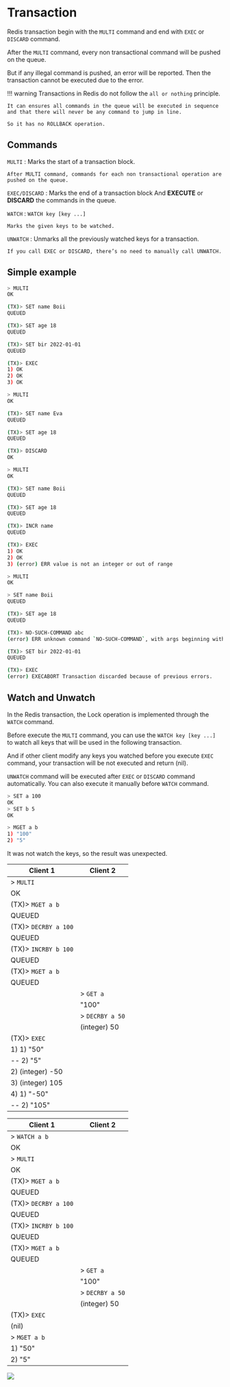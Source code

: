 # Transaction

Redis transaction begin with the `MULTI` command and end with `EXEC` or `DISCARD` command.

After the `MULTI` command, every non transactional command will be pushed on the queue.

But if any illegal command is pushed, an error will be reported. Then the transaction cannot be executed due to the error.


!!! warning
    Transactions in Redis do not follow the `all or nothing` principle.

    It can ensures all commands in the queue will be executed in sequence and that there will never be any command to jump in line.

    So it has no ROLLBACK operation.

## Commands

`MULTI`
:   Marks the start of a transaction block.

    After MULTI command, commands for each non transactional operation are pushed on the queue.

`EXEC/DISCARD`
:   Marks the end of a transaction block And **EXECUTE** or **DISCARD** the commands in the queue.

`WATCH`
:   `WATCH key [key ...]`

    Marks the given keys to be watched.

`UNWATCH`
:   Unmarks all the previously watched keys for a transaction.

    If you call EXEC or DISCARD, there’s no need to manually call UNWATCH.


## Simple example

```sh title="Execute transaction"
> MULTI
OK

(TX)> SET name Boii
QUEUED

(TX)> SET age 18
QUEUED

(TX)> SET bir 2022-01-01
QUEUED

(TX)> EXEC
1) OK
2) OK
3) OK
```

```sh title="Discard transaction"
> MULTI
OK

(TX)> SET name Eva
QUEUED

(TX)> SET age 18
QUEUED

(TX)> DISCARD
OK
```

```sh title="Do not atomic"
> MULTI
OK

(TX)> SET name Boii
QUEUED

(TX)> SET age 18
QUEUED

(TX)> INCR name
QUEUED

(TX)> EXEC
1) OK
2) OK
3) (error) ERR value is not an integer or out of range
```

```sh title="An illegal command"
> MULTI
OK

> SET name Boii
QUEUED

(TX)> SET age 18
QUEUED

(TX)> NO-SUCH-COMMAND abc
(error) ERR unknown command `NO-SUCH-COMMAND`, with args beginning with: `abc`,

(TX)> SET bir 2022-01-01
QUEUED

(TX)> EXEC
(error) EXECABORT Transaction discarded because of previous errors.
```

## Watch and Unwatch

In the Redis transaction, the Lock operation is implemented through the `WATCH` command.

Before execute the `MULTI` command, you can use the `WATCH key [key ...]` to watch all keys that will be used in the following transaction.

And if other client modify any keys you watched before you execute `EXEC` command, your transaction will be not executed and return (nil).

`UNWATCH` command will be executed after `EXEC` or `DISCARD` command automatically. You can also execute it manually before `WATCH` command.


```sh title="Initial data"
> SET a 100
OK
> SET b 5
OK

> MGET a b
1) "100"
2) "5"
```

It was not watch the keys, so the result was unexpected.

| Client 1             |  Client 2       |
|----------------------|-----------------|
| > `MULTI`            |                 |
| OK                   |                 |
| (TX)> `MGET a b`     |                 |
| QUEUED               |                 |
| (TX)> `DECRBY a 100` |                 |
| QUEUED               |                 |
| (TX)> `INCRBY b 100` |                 |
| QUEUED               |                 |
| (TX)> `MGET a b`     |                 |
| QUEUED               |                 |
|                      | > `GET a`       |
|                      | "100"           |
|                      | > `DECRBY a 50` |
|                      | (integer) 50    |
| (TX)> `EXEC`         |                 |
| 1) 1) "50"           |                 |
| -- 2) "5"            |                 |
| 2) (integer) -50     |                 |
| 3) (integer) 105     |                 |
| 4) 1) "-50"          |                 |
| -- 2) "105"          |                 |


| Client 1             |  Client 2       |
|----------------------|-----------------|
| > `WATCH a b`        |                 |
| OK                   |                 |
| > `MULTI`            |                 |
| OK                   |                 |
| (TX)> `MGET a b`     |                 |
| QUEUED               |                 |
| (TX)> `DECRBY a 100` |                 |
| QUEUED               |                 |
| (TX)> `INCRBY b 100` |                 |
| QUEUED               |                 |
| (TX)> `MGET a b`     |                 |
| QUEUED               |                 |
|                      | > `GET a`       |
|                      | "100"           |
|                      | > `DECRBY a 50` |
|                      | (integer) 50    |
| (TX)> `EXEC`         |                 |
| (nil)                |                 |
| > `MGET a b`         |                 |
| 1) "50"              |                 |
| 2) "5"               |                 |


![](https://blogpicure.oss-cn-shenzhen.aliyuncs.com/blog/illustration-pic/redis/tx-pipe.png)

